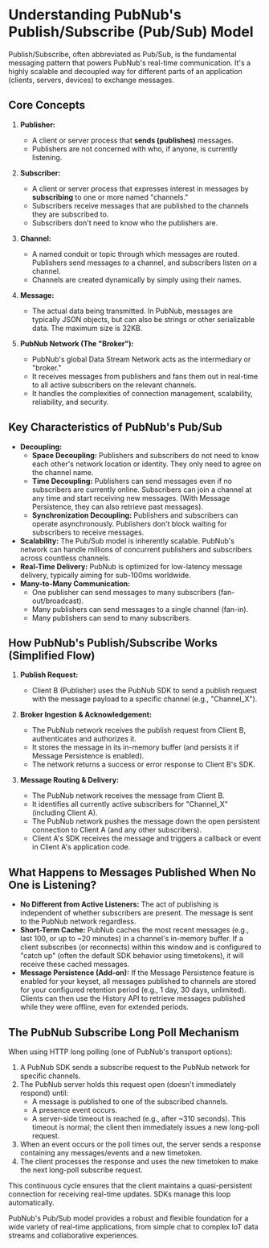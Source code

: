 # Understanding PubNub's Publish/Subscribe (Pub/Sub) Model

Publish/Subscribe, often abbreviated as Pub/Sub, is the fundamental messaging pattern that powers PubNub's real-time communication. It's a highly scalable and decoupled way for different parts of an application (clients, servers, devices) to exchange messages.

## Core Concepts

1.  **Publisher:**
    *   A client or server process that **sends (publishes)** messages.
    *   Publishers are not concerned with who, if anyone, is currently listening. 

2.  **Subscriber:**
    *   A client or server process that expresses interest in messages by **subscribing** to one or more named "channels."
    *   Subscribers receive messages that are published to the channels they are subscribed to.
    *   Subscribers don't need to know who the publishers are.

3.  **Channel:**
    *   A named conduit or topic through which messages are routed. Publishers send messages *to* a channel, and subscribers listen *on* a channel.
    *   Channels are created dynamically by simply using their names.

4.  **Message:**
    *   The actual data being transmitted. In PubNub, messages are typically JSON objects, but can also be strings or other serializable data. The maximum size is 32KB.

5.  **PubNub Network (The "Broker"):**
    *   PubNub's global Data Stream Network acts as the intermediary or "broker."
    *   It receives messages from publishers and fans them out in real-time to all active subscribers on the relevant channels.
    *   It handles the complexities of connection management, scalability, reliability, and security.

## Key Characteristics of PubNub's Pub/Sub

*   **Decoupling:**
    *   **Space Decoupling:** Publishers and subscribers do not need to know each other's network location or identity. They only need to agree on the channel name.
    *   **Time Decoupling:** Publishers can send messages even if no subscribers are currently online. Subscribers can join a channel at any time and start receiving new messages. (With Message Persistence, they can also retrieve past messages).
    *   **Synchronization Decoupling:** Publishers and subscribers can operate asynchronously. Publishers don't block waiting for subscribers to receive messages.
*   **Scalability:** The Pub/Sub model is inherently scalable. PubNub's network can handle millions of concurrent publishers and subscribers across countless channels.
*   **Real-Time Delivery:** PubNub is optimized for low-latency message delivery, typically aiming for sub-100ms worldwide.
*   **Many-to-Many Communication:**
    *   One publisher can send messages to many subscribers (fan-out/broadcast).
    *   Many publishers can send messages to a single channel (fan-in).
    *   Many publishers can send to many subscribers.

## How PubNub's Publish/Subscribe Works (Simplified Flow)

1.  **Publish Request:**
    *   Client B (Publisher) uses the PubNub SDK to send a publish request with the message payload to a specific channel (e.g., "Channel_X").

2.  **Broker Ingestion & Acknowledgement:**
    *   The PubNub network receives the publish request from Client B, authenticates and authorizes it.
    *   It stores the message in its in-memory buffer (and persists it if Message Persistence is enabled).
    *   The network returns a success or error response to Client B's SDK.

3.  **Message Routing & Delivery:**
    *   The PubNub network receives the message from Client B.
    *   It identifies all currently active subscribers for "Channel_X" (including Client A).
    *   The PubNub network pushes the message down the open persistent connection to Client A (and any other subscribers).
    *   Client A's SDK receives the message and triggers a callback or event in Client A's application code.

## What Happens to Messages Published When No One is Listening?

*   **No Different from Active Listeners:** The act of publishing is independent of whether subscribers are present. The message is sent to the PubNub network regardless.
*   **Short-Term Cache:** PubNub caches the most recent messages (e.g., last 100, or up to ~20 minutes) in a channel's in-memory buffer. If a client subscribes (or reconnects) within this window and is configured to "catch up" (often the default SDK behavior using timetokens), it will receive these cached messages.
*   **Message Persistence (Add-on):** If the Message Persistence feature is enabled for your keyset, all messages published to channels are stored for your configured retention period (e.g., 1 day, 30 days, unlimited). Clients can then use the History API to retrieve messages published while they were offline, even for extended periods.

## The PubNub Subscribe Long Poll Mechanism

When using HTTP long polling (one of PubNub's transport options):

1.  A PubNub SDK sends a subscribe request to the PubNub network for specific channels.
2.  The PubNub server holds this request open (doesn't immediately respond) until:
    *   A message is published to one of the subscribed channels.
    *   A presence event occurs.
    *   A server-side timeout is reached (e.g., after ~310 seconds). This timeout is normal; the client then immediately issues a new long-poll request.
3.  When an event occurs or the poll times out, the server sends a response containing any messages/events and a new timetoken.
4.  The client processes the response and uses the new timetoken to make the next long-poll subscribe request.

This continuous cycle ensures that the client maintains a quasi-persistent connection for receiving real-time updates. SDKs manage this loop automatically.

PubNub's Pub/Sub model provides a robust and flexible foundation for a wide variety of real-time applications, from simple chat to complex IoT data streams and collaborative experiences.

